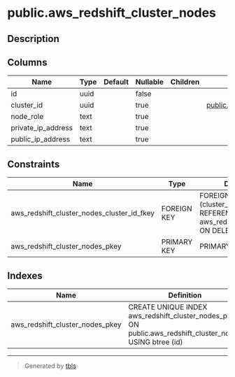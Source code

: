 # public.aws_redshift_cluster_nodes

## Description

## Columns

| Name | Type | Default | Nullable | Children | Parents | Comment |
| ---- | ---- | ------- | -------- | -------- | ------- | ------- |
| id | uuid |  | false |  |  |  |
| cluster_id | uuid |  | true |  | [public.aws_redshift_clusters](public.aws_redshift_clusters.md) |  |
| node_role | text |  | true |  |  |  |
| private_ip_address | text |  | true |  |  |  |
| public_ip_address | text |  | true |  |  |  |

## Constraints

| Name | Type | Definition |
| ---- | ---- | ---------- |
| aws_redshift_cluster_nodes_cluster_id_fkey | FOREIGN KEY | FOREIGN KEY (cluster_id) REFERENCES aws_redshift_clusters(id) ON DELETE CASCADE |
| aws_redshift_cluster_nodes_pkey | PRIMARY KEY | PRIMARY KEY (id) |

## Indexes

| Name | Definition |
| ---- | ---------- |
| aws_redshift_cluster_nodes_pkey | CREATE UNIQUE INDEX aws_redshift_cluster_nodes_pkey ON public.aws_redshift_cluster_nodes USING btree (id) |

---

> Generated by [tbls](https://github.com/k1LoW/tbls)
